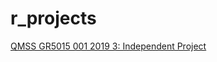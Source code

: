# r_projects
[QMSS GR5015 001 2019 3: Independent Project](https://arpasan.github.io/r_projects/qmss5015_project.html)
